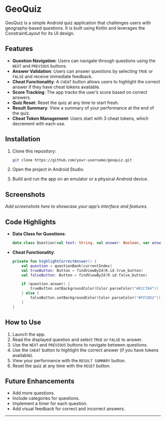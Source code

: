 # GeoQuiz

GeoQuiz is a simple Android quiz application that challenges users with geography-based questions. It is built using Kotlin and leverages the ConstraintLayout for its UI design.

## Features

- **Question Navigation**: Users can navigate through questions using the `NEXT` and `PREVIOUS` buttons.
- **Answer Validation**: Users can answer questions by selecting `TRUE` or `FALSE` and receive immediate feedback.
- **Cheat Functionality**: A `CHEAT` button allows users to highlight the correct answer if they have cheat tokens available.
- **Score Tracking**: The app tracks the user’s score based on correct answers.
- **Quiz Reset**: Reset the quiz at any time to start fresh.
- **Result Summary**: View a summary of your performance at the end of the quiz.
- **Cheat Token Management**: Users start with 3 cheat tokens, which decrement with each use.

## Installation

1. Clone this repository:
   ```bash
   git clone https://github.com/your-username/geoquiz.git
   ```

2. Open the project in Android Studio.
3. Build and run the app on an emulator or a physical Android device.

## Screenshots

_Add screenshots here to showcase your app’s interface and features._

## Code Highlights

- **Data Class for Questions**:
  ```kotlin
  data class Question(val text: String, val answer: Boolean, var answered: Boolean = false)
  ```
- **Cheat Functionality**:
  ```kotlin
  private fun highlightCorrectAnswer() {
      val question = questionBank[currentIndex]
      val trueButton: Button = findViewById(R.id.true_button)
      val falseButton: Button = findViewById(R.id.false_button)

      if (question.answer) {
          trueButton.setBackgroundColor(Color.parseColor("#81C784")) // Light green
      } else {
          falseButton.setBackgroundColor(Color.parseColor("#FFCDD2")) // Light red
      }
  }
  ```

## How to Use

1. Launch the app.
2. Read the displayed question and select `TRUE` or `FALSE` to answer.
3. Use the `NEXT` and `PREVIOUS` buttons to navigate between questions.
4. Use the `CHEAT` button to highlight the correct answer (if you have tokens available).
5. View your performance with the `RESULT SUMMARY` button.
6. Reset the quiz at any time with the `RESET` button.

## Future Enhancements

- Add more questions.
- Include categories for questions.
- Implement a timer for each question.
- Add visual feedback for correct and incorrect answers.

---

